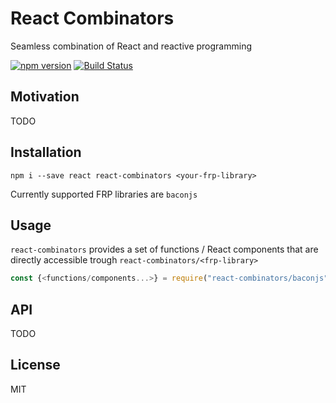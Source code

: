 # React Combinators

Seamless combination of React and reactive programming

[![npm version](https://badge.fury.io/js/react-combinators.svg)](http://badge.fury.io/js/react-combinators)
[![Build Status](https://travis-ci.org/milankinen/react-combinators.svg)](https://travis-ci.org/milankinen/react-combinators)


## Motivation

TODO

## Installation

    npm i --save react react-combinators <your-frp-library>

Currently supported FRP libraries are `baconjs`

## Usage

`react-combinators` provides a set of functions / React components that are
directly accessible trough `react-combinators/<frp-library>`

```javascript
const {<functions/components...>} = require("react-combinators/baconjs")
```

## API

TODO

## License

MIT

